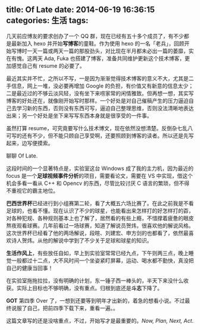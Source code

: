title: Of Late
date: 2014-06-19 16:36:15
categories: 生活
tags:
---
几天前应博友的要求创办了一个 QQ 群，现在已经有五十多个成员了，有不少都是最新加入 hexo 并开始**写博客**的童鞋。作为使用 hexo 的一名「老兵」，回顾开始写博时一天一篇或两天一篇的那股劲头，对比现在半月都未必出一篇的萎靡，实在有愧。这两天 Ada, Fuka 也搭建了博客，准备共同维护更新这个技术博客，更加感觉自己有 resume 的必要了。

最近其实并不忙，之所以不写，一是因为渐渐觉得技术博客的意义不大，尤其是二手信息，网上一堆，没必要再增加 Google 的负担，有价值又有新意的信息太少；二是最近过的不够云淡风轻，没有坐下来唠家常的闲情雅致。但再想一想，其实写博客的好处还在，就像刚开始写时那样。一个好处是对自己催稿产生的压力逼迫自己去学习新的东西，否则没有东西可写，逼迫自己整理思维，否则没法清晰地表达出来；另一个好处是坐下来写写东西本身就是很享受的一件事。

虽然打算 resume，可究竟要写什么技术博文，现在依然没想清楚。反倒杂七乱八可写的还有不少，但不能只顾自己享受啊，还要照顾到博客的读者。所以还是先写起来，边写便摸索。

聊聊 Of Late.

这段时间的一个显著特点是，实验室这台 Windows 成了我的主力机，因为最近的 focus 是一个**足球视频事件分析**的项目，需要看论文，需要在 VS 中实现，借这个机会多看一看从 C++ 和 Opencv 的东西，尽管比较讨厌 C 语言的繁琐，但不得不重视它的霸主地位。

**巴西世界杯**已经进行到小组赛第二轮，看了大概五六场比赛了。在此之前我是不看足球的，也看不懂。现在认识了不少的球星，也能看出来怎样打的好怎样打的孬，对各种犯规、各种规则基本上也了解了，居然看的有些上瘾，不惜撑着疲惫的眼皮熬夜观看球赛。几年前看过一场球赛，知道了解说员贺炜，很喜欢他的解说风格。这次世界杯已经看了他的两场解说，段暄、刘建宏、申方剑的也都看了，依然最喜欢诗人贺炜。从他的解说中学到了不少关于足球和球星的知识。

**生活作风上**，有些放任自如，早上到实验室常常已经九点，下午则两三点，晚上睡觉一般都过十二点，大不风时间一个坐姿紧盯屏幕，运动、喝水都不勤快，真没把自己的健康当回事！

在实验室拖拖拉拉，没有明确的计划，东一锤子西一棒头的，半天下来没什么收获。实际上目标也不够明确，没有重点。归根到底还是**斗志**下降了。

**GOT** 第四季 Over 了，一想到还要等到明年才出新的，着急的想看小说。不过最终说服了自己，把前四季下载下来，重看一遍。。

这篇文章写的还是没啥重点，不过，开始写才是最重要的。*Now, Plan, Next, Act*.
